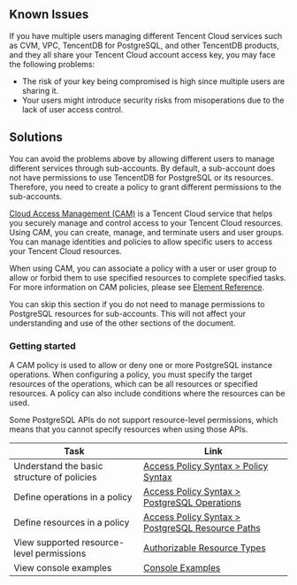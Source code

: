 ## Known Issues
If you have multiple users managing different Tencent Cloud services such as CVM, VPC, TencentDB for PostgreSQL, and other TencentDB products, and they all share your Tencent Cloud account access key, you may face the following problems:

- The risk of your key being compromised is high since multiple users are sharing it.
- Your users might introduce security risks from misoperations due to the lack of user access control.

## Solutions
You can avoid the problems above by allowing different users to manage different services through sub-accounts. By default, a sub-account does not have permissions to use TencentDB for PostgreSQL or its resources. Therefore, you need to create a policy to grant different permissions to the sub-accounts.

[Cloud Access Management (CAM)](https://intl.cloud.tencent.com/document/product/598/10583) is a Tencent Cloud service that helps you securely manage and control access to your Tencent Cloud resources. Using CAM, you can create, manage, and terminate users and user groups. You can manage identities and policies to allow specific users to access your Tencent Cloud resources.

When using CAM, you can associate a policy with a user or user group to allow or forbid them to use specified resources to complete specified tasks. For more information on CAM policies, please see [Element Reference](https://intl.cloud.tencent.com/document/product/598/10603).

You can skip this section if you do not need to manage permissions to PostgreSQL resources for sub-accounts. This will not affect your understanding and use of the other sections of the document.

### Getting started
A CAM policy is used to allow or deny one or more PostgreSQL instance operations. When configuring a policy, you must specify the target resources of the operations, which can be all resources or specified resources. A policy can also include conditions where the resources can be used.

Some PostgreSQL APIs do not support resource-level permissions, which means that you cannot specify resources when using those APIs.


| Task                        | Link                                                         |
| --------------------------- | ------------------------------------------------------------ |
| Understand the basic structure of policies | [Access Policy Syntax > Policy Syntax](https://cloud.tencent.com/document/product/409/45389#clyf)|
| Define operations in a policy | [Access Policy Syntax > PostgreSQL Operations](https://cloud.tencent.com/document/product/409/45389#cz) |
| Define resources in a policy | [Access Policy Syntax > PostgreSQL Resource Paths](https://cloud.tencent.com/document/product/409/45389#zylj) |
| View supported resource-level permissions | [Authorizable Resource Types](https://cloud.tencent.com/document/product/409/45390)|
| View console examples | [Console Examples](https://cloud.tencent.com/document/product/409/45391) |
